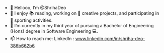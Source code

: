- 👋 Hellooo, I’m @ShrihaDeo
- 👀 I enjoy 📚 reading, working on 🎨 creative projects, and participating in 🏅 sporting activities.
- 🌱 I’m currently in my third year of pursuing a Bachelor of Engineering (Hons) degree in Software Engineering 💻.
- 📫 How to reach me: LinkedIn : www.linkedin.com/in/shriha-deo-386b662b6


